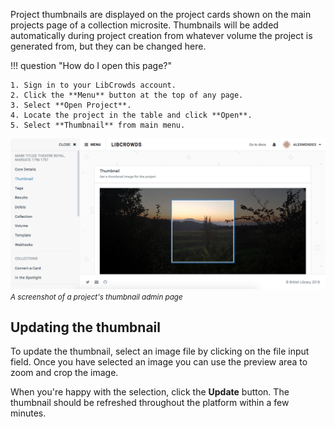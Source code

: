 Project thumbnails are displayed on the project cards shown on the main
projects page of a collection microsite. Thumbnails will be added automatically
during project creation from whatever volume the project is generated from, but
they can be changed here.

!!! question "How do I open this page?"

    1. Sign in to your LibCrowds account.
    2. Click the **Menu** button at the top of any page.
    3. Select **Open Project**.
    4. Locate the project in the table and click **Open**.
    5. Select **Thumbnail** from main menu.

![A screenshot of a project's thumbnail admin page](/assets/img/project/thumbnail.png?raw=true)
<br><small>*A screenshot of a project's thumbnail admin page*</small>

## Updating the thumbnail

To update the thumbnail, select an image file by clicking on the file input
field. Once you have selected an image you can use the preview area to zoom
and crop the image.

When you're happy with the selection, click the **Update** button. The
thumbnail should be refreshed throughout the platform within a few minutes.
